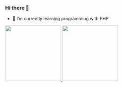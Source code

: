 ### Hi there 👋
- 🌱 I’m currently learning programming with PHP

<div>
    <a href="https://github.com/lucascsilva0">
    <img height="180em" src="https://github-readme-stats.vercel.app/api?username=lucascsilva0&show_icons=true&theme=dracula&include_all_commits=true$count_private=true"/>
    <img height="180em" src="https://github-readme-stats.vercel.app/api/top-langs/?username=lucascsilva0&layout=compact&langs_count=16&theme=dracula"/>
</div>

##

<!--
**lucascsilva0/lucascsilva0** is a ✨ _special_ ✨ repository because its `README.md` (this file) appears on your GitHub profile.

Here are some ideas to get you started:

- 🔭 I’m currently working on ...
- 👯 I’m looking to collaborate on ...
- 🤔 I’m looking for help with ...
- 💬 Ask me about ...
- 📫 How to reach me: ...
- 😄 Pronouns: ...
- ⚡ Fun fact: ...
-->
